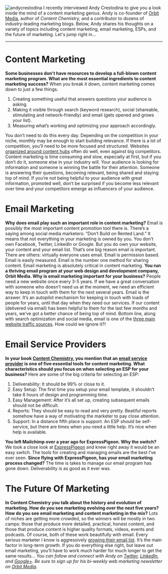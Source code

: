 ![andycrestodina](/blog/wp-content/uploads/2014/05/andycrestodina.jpg)
I recently interviewed Andy Crestodina to give you a look inside the
mind of a content marketing genius. Andy is co-founder of [Orbit
Media](http://orbitmedia.com), author of *Content Chemistry,* and a
contributor to dozens of industry-leading marketing blogs. Below, Andy
shares his thoughts on a variety of topics including content marketing,
email marketing, ESPs, and the future of marketing. Let's jump right
in...

* * * * *

**Content Marketing**
=====================

**Some businesses don't have resources to develop a full-blown content
marketing program. What are the most essential ingredients to content
marketing success?** When you break it down, content marketing comes
down to just a few things.

1.  Creating something useful that answers questions your audience is
    asking.
2.  Making it visible through search (keyword research), social
    (shareable, stimulating and network-friendly) and email (gets opened
    and grows your list).
3.  Measuring what’s working and optimizing your approach accordingly.

You don’t need to do this every day. Depending on the competition in
your niche, monthly may be enough to start building relevance. If there
is a lot of competition, you’ll need to be more focused and structured.
Websites [organized around content
hubs](http://www.orbitmedia.com/blog/content-hubs/) often do well, even
against big competitors. Content marketing is time consuming and slow,
especially at first, but if you don’t do it, someone else in your
industry will. Your audience is looking for information and someone is
winning the battle for their attention. Someone is answering their
questions, becoming relevant, being shared and staying top of mind. If
you’re not being helpful to your audience with great information,
promoted well, don’t be surprised if you become less relevant over time
and your competitors emerge as influencers of your audience.

**Email Marketing**
===================

**Why does email play such an important role in content marketing?**
Email is possibly the most important content promotion tool there is.
There’s a saying among social media marketers: “Don’t Build on Rented
Land.” It means that not everything in your marketing is owned by you.
You don’t own Facebook, Twitter, LinkedIn or Google. But you do own your
website, your content and your email list. That’s one big reason email
is important. There are others: virtually everyone uses email. Email is
permission based. Email is easily measured. Email is the number one
method for sharing content. Email marketing is absolutely critical in
content marketing. **You run a thriving email program at your web design
and development company, Orbit Media. Why is email marketing important
for your business?** People need a new website once every 3-5 years. If
we have a great conversation with someone who doesn’t need us at the
moment, we need an efficient way to keep in touch with them for the next
several years. Email is the answer. It’s an autopilot mechanism for
keeping in touch with loads of people for years, until that day when
they need our services. If our content (delivered via email) has been
helpful to them for the last few months and years, we’ve got a better
chance of being top of mind. Bottom line, along with search optimization
and social media, email is one of the [three main website traffic
sources](http://www.orbitmedia.com/blog/website-traffic-sources/). How
could we ignore it?!

**Email Service Providers**
===========================

**In your book [Content
Chemistry](http://www.orbitmedia.com/content-chemistry), you mention
that an [email service provider](http://expresspigeon.com) is one of
five essential tools for content marketing. What characteristics should
you focus on when selecting an ESP for your business?** Here are some of
the big criteria for selecting an ESP:

1.  Deliverability: It should be 99% or close to it.
2.  Easy Setup: The first time you setup your email template, it
    shouldn’t take 6 hours of design and programming time.
3.  Easy Management: After it’s all set up, creating subsequent emails
    should not be difficult.
4.  Reports: They should be easy to read and very pretty. Beatiful
    reports somehow have a way of motivating the marketer to pay close
    attention.
5.  Support: In a distance fifth place is support. An ESP should be
    self-service, but there are times when you need a little help. It’s
    nice when help is available.

**You left Mailchimp over a year ago for ExpressPigeon. Why the
switch?** We took a close look at
[ExpressPigeon](http://expresspigeon.com) and knew right away it would
be an easy switch. The tools for creating and managing emails are the
best I’ve ever seen. **Since flying with ExpressPigeon, has your email
marketing process changed?** The time is takes to manage our email
program has gone down. Deliverability is as good as it ever was.

**The Future Of Marketing**
===========================

**In Content Chemistry you talk about the history and evolution of
marketing. How do you see marketing evolving over the next five years?
How do you see email marketing and content marketing in the mix?** Lots
of niches are getting more crowded, so the winners will be mostly in two
camps: those that produce more detailed, practical, honest content, and
those that produce content is higher quality formats, videos, events and
podcasts. Of course, both of these work beautifully with email. Every
serious marketer I know is aggressively [growing their email
list](/blog/2014/05/18/101-ways-to-grow-your-email-list/).
It’s the main factor in long-term growth. If you do everything else
right, but leave out email marketing, you’ll have to work much harder
for much longer to get the same results... *You can follow and connect
with Andy on [Twitter](https://twitter.com/crestodina),
[LinkedIn](https://www.linkedin.com/profile/view?id=2583444), and
[Google+](https://plus.google.com/+AndyCrestodina). Be sure to sign up
for his bi-weekly web marketing newsletter on [Orbit
Media](http://www.orbitmedia.com/blog/).*
